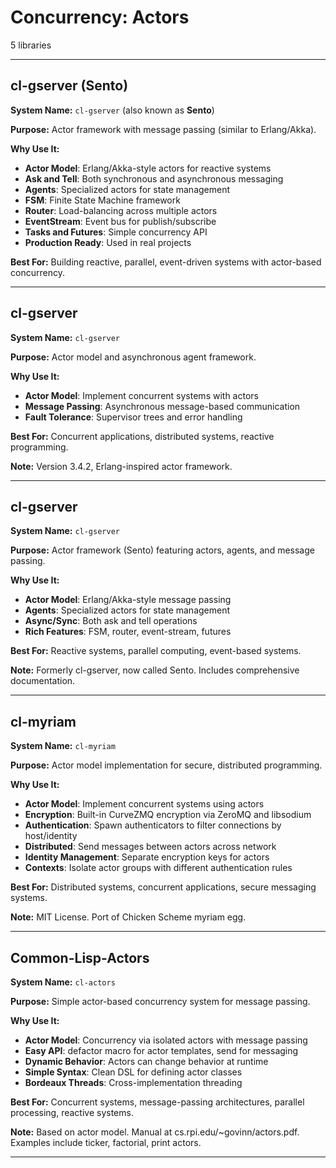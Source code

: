 # Concurrency: Actors

5 libraries

---

## cl-gserver (Sento)

**System Name:** `cl-gserver` (also known as **Sento**)

**Purpose:** Actor framework with message passing (similar to Erlang/Akka).

**Why Use It:**
- **Actor Model**: Erlang/Akka-style actors for reactive systems
- **Ask and Tell**: Both synchronous and asynchronous messaging
- **Agents**: Specialized actors for state management
- **FSM**: Finite State Machine framework
- **Router**: Load-balancing across multiple actors
- **EventStream**: Event bus for publish/subscribe
- **Tasks and Futures**: Simple concurrency API
- **Production Ready**: Used in real projects

**Best For:** Building reactive, parallel, event-driven systems with actor-based concurrency.

---


## cl-gserver

**System Name:** `cl-gserver`

**Purpose:** Actor model and asynchronous agent framework.

**Why Use It:**
- **Actor Model**: Implement concurrent systems with actors
- **Message Passing**: Asynchronous message-based communication
- **Fault Tolerance**: Supervisor trees and error handling

**Best For:** Concurrent applications, distributed systems, reactive programming.

**Note:** Version 3.4.2, Erlang-inspired actor framework.

---


## cl-gserver

**System Name:** `cl-gserver`

**Purpose:** Actor framework (Sento) featuring actors, agents, and message passing.

**Why Use It:**
- **Actor Model**: Erlang/Akka-style message passing
- **Agents**: Specialized actors for state management
- **Async/Sync**: Both ask and tell operations
- **Rich Features**: FSM, router, event-stream, futures

**Best For:** Reactive systems, parallel computing, event-based systems.

**Note:** Formerly cl-gserver, now called Sento. Includes comprehensive documentation.

---


## cl-myriam

**System Name:** `cl-myriam`

**Purpose:** Actor model implementation for secure, distributed programming.

**Why Use It:**
- **Actor Model**: Implement concurrent systems using actors
- **Encryption**: Built-in CurveZMQ encryption via ZeroMQ and libsodium
- **Authentication**: Spawn authenticators to filter connections by host/identity
- **Distributed**: Send messages between actors across network
- **Identity Management**: Separate encryption keys for actors
- **Contexts**: Isolate actor groups with different authentication rules

**Best For:** Distributed systems, concurrent applications, secure messaging systems.

**Note:** MIT License. Port of Chicken Scheme myriam egg.

---


## Common-Lisp-Actors

**System Name:** `cl-actors`

**Purpose:** Simple actor-based concurrency system for message passing.

**Why Use It:**
- **Actor Model**: Concurrency via isolated actors with message passing
- **Easy API**: defactor macro for actor templates, send for messaging
- **Dynamic Behavior**: Actors can change behavior at runtime
- **Simple Syntax**: Clean DSL for defining actor classes
- **Bordeaux Threads**: Cross-implementation threading

**Best For:** Concurrent systems, message-passing architectures, parallel processing, reactive systems.

**Note:** Based on actor model. Manual at cs.rpi.edu/~govinn/actors.pdf. Examples include ticker, factorial, print actors.

---


